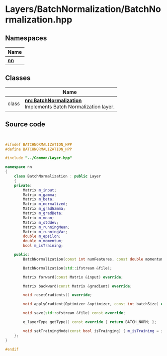 # Layers/BatchNormalization/BatchNormalization.hpp



## Namespaces

| Name           |
| -------------- |
| **[nn](../Namespaces/namespacenn.md)**  |

## Classes

|                | Name           |
| -------------- | -------------- |
| class | **[nn::BatchNormalization](../Classes/classnn_1_1_batch_normalization.md)** <br>Implements Batch Normalization layer.  |




## Source code

```cpp


#ifndef BATCHNORMALIZATION_HPP
#define BATCHNORMALIZATION_HPP

#include "../Common/Layer.hpp"

namespace nn
{
    class BatchNormalization : public Layer
    {
    private:
        Matrix m_input;       
        Matrix m_gamma;       
        Matrix m_beta;        
        Matrix m_normalized;  
        Matrix m_gradGamma;   
        Matrix m_gradBeta;    
        Matrix m_mean;        
        Matrix m_stddev;      
        Matrix m_runningMean; 
        Matrix m_runningVar;  
        double m_epsilon;     
        double m_momentum;    
        bool m_isTraining;    

    public:
        BatchNormalization(const int numFeatures, const double momentum = 0.99, const double epsilon = 1e-15);

        BatchNormalization(std::ifstream &file);

        Matrix forward(const Matrix &input) override;

        Matrix backward(const Matrix &gradient) override;

        void resetGradients() override;

        void applyGradient(Optimizer &optimizer, const int batchSize) override;

        void save(std::ofstream &file) const override;

        e_layerType getType() const override { return BATCH_NORM; };

        void setTrainingMode(const bool isTrainging) { m_isTraining = isTrainging; };
    };
}

#endif
```
